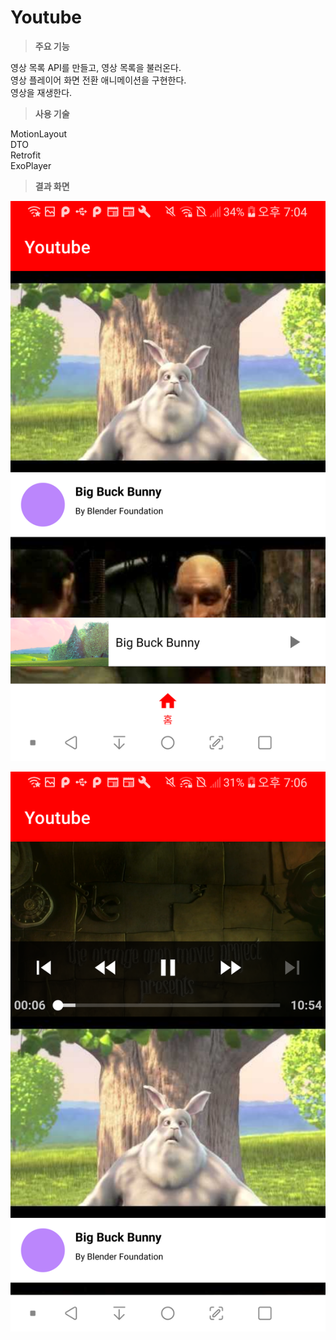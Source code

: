 ﻿
# Youtube

> **주요 기능**
> 
영상 목록 API를 만들고, 영상 목록을 불러온다.  
영상 플레이어 화면 전환 애니메이션을 구현한다.  
영상을 재생한다.  

  > **사용 기술**
  > 
MotionLayout  
DTO  
Retrofit  
ExoPlayer  
  
  > **결과 화면**
  > 
![Home](https://github.com/SollyJ/Youtube/blob/master/Screenshots/Home.png?raw=true)

![Player](https://github.com/SollyJ/Youtube/blob/master/Screenshots/Player.png?raw=true)

